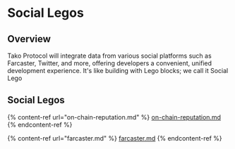 # Social Legos

## Overview

Tako Protocol will integrate data from various social platforms such as Farcaster, Twitter, and more, offering developers a convenient, unified development experience. It's like building with Lego blocks; we call it Social Lego

## Social Legos

{% content-ref url="on-chain-reputation.md" %}
[on-chain-reputation.md](on-chain-reputation.md)
{% endcontent-ref %}

{% content-ref url="farcaster.md" %}
[farcaster.md](farcaster.md)
{% endcontent-ref %}
